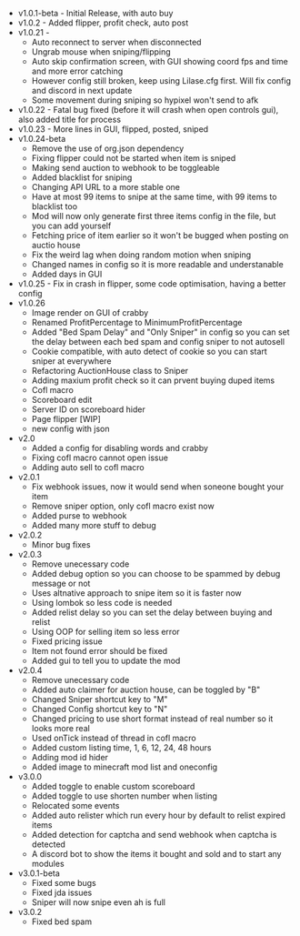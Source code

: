 - v1.0.1-beta - Initial Release, with auto buy
- v1.0.2 - Added flipper, profit check, auto post
- v1.0.21 -
    - Auto reconnect to server when disconnected
    - Ungrab mouse when sniping/flipping
    - Auto skip confirmation screen, with GUI showing coord fps and time and more error catching
    - However config still broken, keep using Lilase.cfg first. Will fix config and discord in next update
    - Some movement during sniping so hypixel won't send to afk
- v1.0.22 - Fatal bug fixed (before it will crash when open controls gui), also added title for process
- v1.0.23 - More lines in GUI, flipped, posted, sniped
- v1.0.24-beta
    - Remove the use of org.json dependency
    - Fixing flipper could not be started when item is sniped
    - Making send auction to webhook to be toggleable
    - Added blacklist for sniping
    - Changing API URL to a more stable one
    - Have at most 99 items to snipe at the same time, with 99 items to blacklist too
    - Mod will now only generate first three items config in the file, but you can add yourself
    - Fetching price of item earlier so it won't be bugged when posting on auctio house
    - Fix the weird lag when doing random motion when sniping
    - Changed names in config so it is more readable and understanable
    - Added days in GUI
- v1.0.25 - Fix in crash in flipper, some code optimisation, having a better config
- v1.0.26 
    - Image render on GUI of crabby
    - Renamed ProfitPercentage to MinimumProfitPercentage
    - Added "Bed Spam Delay" and "Only Sniper" in config so you can set the delay between each bed spam and config sniper to not autosell
    - Cookie compatible, with auto detect of cookie so you can start sniper at everywhere
    - Refactoring AuctionHouse class to Sniper
    - Adding maxium profit check so it can prvent buying duped items
    - Cofl macro
    - Scoreboard edit
    - Server ID on scoreboard hider
    - Page flipper [WIP]
    - new config with json
- v2.0
    - Added a config for disabling words and crabby
    - Fixing cofl macro cannot open issue
    - Adding auto sell to cofl macro
- v2.0.1
    - Fix webhook issues, now it would send when soneone bought your item
    - Remove sniper option, only cofl macro exist now
    - Added purse to webhook
    - Added many more stuff to debug
- v2.0.2
    - Minor bug fixes
- v2.0.3
    - Remove unecessary code
    - Added debug option so you can choose to be spammed by debug message or not
    - Uses altnative approach to snipe item so it is faster now
    - Using lombok so less code is needed
    - Added relist delay so you can set the delay between buying and relist
    - Using OOP for selling item so less error
    - Fixed pricing issue
    - Item not found error should be fixed
    - Added gui to tell you to update the mod
- v2.0.4
    - Remove unecessary code
    - Added auto claimer for auction house, can be toggled by "B"
    - Changed Sniper shortcut key to "M"
    - Changed Config shortcut key to "N"
    - Changed pricing to use short format instead of real number so it looks more real
    - Used onTick instead of thread in cofl macro
    - Added custom listing time, 1, 6, 12, 24, 48 hours
    - Adding mod id hider
    - Added image to minecraft mod list and oneconfig
- v3.0.0
    - Added toggle to enable custom scoreboard
    - Added toggle to use shorten number when listing
    - Relocated some events
    - Added auto relister which run every hour by default to relist expired items
    - Added detection for captcha and send webhook when captcha is detected
    - A discord bot to show the items it bought and sold and to start any modules
- v3.0.1-beta
    - Fixed some bugs
    - Fixed jda issues 
    - Sniper will now snipe even ah is full
- v3.0.2
    - Fixed bed spam